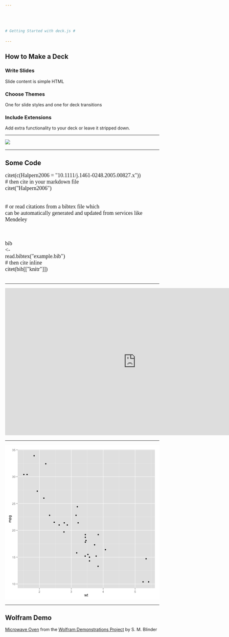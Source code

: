 ```yaml
---




# Getting Started with deck.js #

---
```


## How to Make a Deck ##

### Write Slides ###

Slide content is simple HTML

### Choose Themes ###

One for slide styles and one for deck transitions

### Include Extensions ###

Add extra functionality to your deck or leave it stripped down.

--- 

<img src = 'http://placehold.it/700x500' class = 'vcenter'/>

---

<style>
pre.knitr {
  font-family: 'Consolas';
  font-size: 18px;
}
</style>

## Some Code ##


<div class="chunk"><div class="rcode"><div class="source"><pre class="knitr R"><span class="functioncall">citet</span><span class="keyword">(</span><span class="functioncall">c</span><span class="keyword">(</span><span class="argument">Halpern2006</span> <span class="argument">=</span> <span class="string">"10.1111/j.1461-0248.2005.00827.x"</span><span class="keyword">)</span><span class="keyword">)</span>
<span class="comment"># then cite in your markdown file</span>
<span class="functioncall">citet</span><span class="keyword">(</span><span class="string">"Halpern2006"</span><span class="keyword">)</span>


<span class="comment"># or read citations from a bibtex file which can be automatically generated and updated from services like Mendeley</span>

<span class="symbol">bib</span> <span class="assignement">&lt;-</span> <span class="functioncall">read.bibtex</span><span class="keyword">(</span><span class="string">"example.bib"</span><span class="keyword">)</span>
<span class="comment"># then cite inline</span>
<span class="functioncall">citet</span><span class="keyword">(</span><span class="symbol">bib</span><span class="keyword">[[</span><span class="string">"knitr"</span><span class="keyword">]</span><span class="keyword">]</span><span class="keyword">)</span>
</pre></div></div></div>


---

<iframe class = 'vcenter' width="853" height="480" src="http://www.youtube.com/embed/Me5Ss7PZGP0?rel=0" frameborder="0" allowfullscreen></iframe>

---

<div class="chunk"><div class="rimage vcenter"><img src="figure/graph.png" class="plot" /></div></div>


---

## Wolfram Demo

<script type='text/javascript' src='http://demonstrations.wolfram.com/javascript/embed.js' ></script><script type='text/javascript'>var demoObj = new DEMOEMBED(); demoObj.run('MicrowaveOven', '', '489', '625');</script><div id='DEMO_MicrowaveOven'><a class='demonstrationHyperlink' href='http://demonstrations.wolfram.com/MicrowaveOven/' target='_blank'>Microwave Oven</a> from the <a class='demonstrationHyperlink' href='http://demonstrations.wolfram.com/' target='_blank'>Wolfram Demonstrations Project</a> by S. M. Blinder</div>
